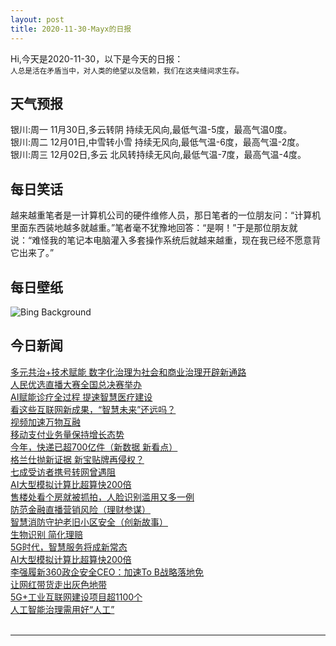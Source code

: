 ```yaml
---
layout: post
title: 2020-11-30-Mayx的日报
---
```


Hi,今天是2020-11-30，以下是今天的日报：<br><small>
人总是活在矛盾当中，对人类的绝望以及信赖，我们在这夹缝间求生存。</small><!--more-->
## 天气预报
银川:周一 11月30日,多云转阴 持续无风向,最低气温-5度，最高气温0度。<br>银川:周二 12月01日,中雪转小雪 持续无风向,最低气温-6度，最高气温-2度。<br>银川:周三 12月02日,多云 北风转持续无风向,最低气温-7度，最高气温-4度。
## 每日笑话
越来越重笔者是一计算机公司的硬件维修人员，那日笔者的一位朋友问：“计算机里面东西装地越多就越重。”笔者毫不犹豫地回答：“是啊！”于是那位朋友就说：“难怪我的笔记本电脑灌入多套操作系统后就越来越重，现在我已经不愿意背它出来了。”
## 每日壁纸
![Bing Background](https://cn.bing.com/th?id=OHR.MountTaranaki_EN-US8879642420_1920x1080.jpg&rf=LaDigue_1920x1080.jpg&pid=hp "Mount Taranaki, Egmont National Park, North Island, New Zealand (© Francesco Vaninetti/plainpicture)")
## 今日新闻

[多元共治+技术赋能 数字化治理为社会和商业治理开辟新通路](http://it.people.com.cn/n1/2020/1130/c1009-31949575.html)   
[人民优选直播大赛全国总决赛举办](http://it.people.com.cn/n1/2020/1130/c1009-31949001.html)   
[AI赋能诊疗全过程 提速智慧医疗建设](http://it.people.com.cn/n1/2020/1130/c1009-31948924.html)   
[看这些互联网新成果，“智慧未来”还远吗？](http://it.people.com.cn/n1/2020/1130/c1009-31948918.html)   
[视频加速万物互融](http://it.people.com.cn/n1/2020/1130/c1009-31949002.html)   
[移动支付业务量保持增长态势](http://it.people.com.cn/n1/2020/1130/c1009-31949007.html)   
[今年，快递已超700亿件（新数据 新看点）](http://it.people.com.cn/n1/2020/1130/c1009-31949169.html)   
[格兰仕抛新证据 新宝贴牌再侵权？](http://it.people.com.cn/n1/2020/1130/c1009-31948978.html)   
[七成受访者携号转网曾遇阻](http://it.people.com.cn/n1/2020/1130/c1009-31948990.html)   
[AI大型模拟计算比超算快200倍](http://it.people.com.cn/n1/2020/1130/c1009-31948889.html)   
[售楼处看个房就被抓拍，人脸识别滥用又多一例](http://it.people.com.cn/n1/2020/1130/c1009-31948886.html)   
[防范金融直播营销风险（理财参谋）](http://it.people.com.cn/n1/2020/1130/c1009-31948991.html)   
[智慧消防守护老旧小区安全（创新故事）](http://it.people.com.cn/n1/2020/1130/c1009-31948992.html)   
[生物识别 简化理赔](http://it.people.com.cn/n1/2020/1130/c1009-31948998.html)   
[5G时代，智慧服务将成新常态](http://it.people.com.cn/n1/2020/1130/c1009-31948725.html)   
[AI大型模拟计算比超算快200倍](http://it.people.com.cn/n1/2020/1130/c1009-31948786.html)   
[李强履新360政企安全CEO：加速To B战略落地免](http://it.people.com.cn/n1/2020/1130/c1009-31948867.html)   
[让网红带货走出灰色地带](http://it.people.com.cn/n1/2020/1130/c1009-31948772.html)   
[5G+工业互联网建设项目超1100个](http://it.people.com.cn/n1/2020/1130/c1009-31948893.html)   
[人工智能治理需用好“人工”](http://it.people.com.cn/n1/2020/1130/c1009-31948723.html)   
<br />

***

<small></small>
